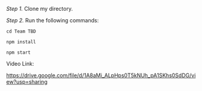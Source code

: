 *Step 1.* Clone my directory.

*Step 2.* Run the following commands:


`cd Team TBD`

 `npm install`
 
 `npm start`


Video Link:

https://drive.google.com/file/d/1A8aMi_ALpHps0T5kNUh_pA1SKhs0SdDG/view?usp=sharing
